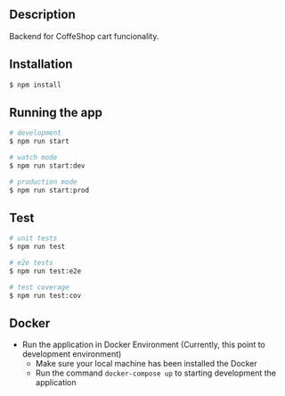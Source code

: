 ## Description

Backend for CoffeShop cart funcionality.

## Installation

```bash
$ npm install
```

## Running the app

```bash
# development
$ npm run start

# watch mode
$ npm run start:dev

# production mode
$ npm run start:prod
```

## Test

```bash
# unit tests
$ npm run test

# e2e tests
$ npm run test:e2e

# test coverage
$ npm run test:cov
```
## Docker 

- Run the application in Docker Environment (Currently, this point to development environment)
  + Make sure your local machine has been installed the Docker
  + Run the command `docker-compose up` to starting development the application
